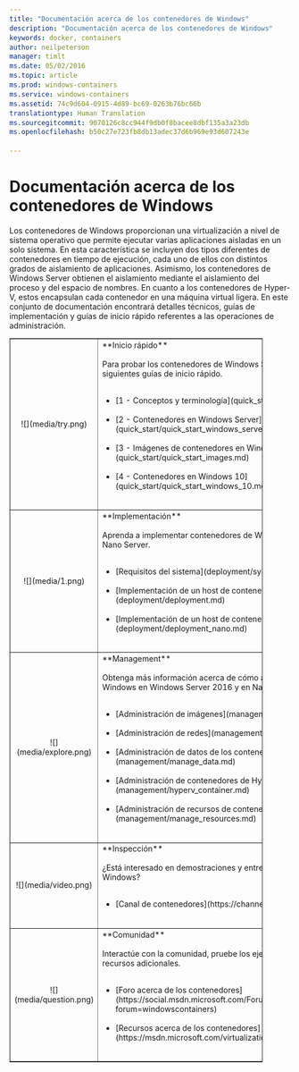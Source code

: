 ```yaml
---
title: "Documentación acerca de los contenedores de Windows"
description: "Documentación acerca de los contenedores de Windows"
keywords: docker, containers
author: neilpeterson
manager: timlt
ms.date: 05/02/2016
ms.topic: article
ms.prod: windows-containers
ms.service: windows-containers
ms.assetid: 74c9d604-0915-4d89-bc69-0263b76bc66b
translationtype: Human Translation
ms.sourcegitcommit: 9070126c8cc944f9db0f8bacee8dbf135a3a23db
ms.openlocfilehash: b50c27e723fb8db13adec37d6b969e93d607243e

---
```


# Documentación acerca de los contenedores de Windows

Los contenedores de Windows proporcionan una virtualización a nivel de sistema operativo que permite ejecutar varias aplicaciones aisladas en un solo sistema. En esta característica se incluyen dos tipos diferentes de contenedores en tiempo de ejecución, cada uno de ellos con distintos grados de aislamiento de aplicaciones. Asimismo, los contenedores de Windows Server obtienen el aislamiento mediante el aislamiento del proceso y del espacio de nombres. En cuanto a los contenedores de Hyper-V, estos encapsulan cada contenedor en una máquina virtual ligera. En este conjunto de documentación encontrará detalles técnicos, guías de implementación y guías de inicio rápido referentes a las operaciones de administración.

<table border="1" style="background-color:FFFFCC;border-collapse:collapse;border:1px solid FFCC00;color:000000;width:90%" cellpadding="25" cellspacing="5">
<tr>
<td ><center>![](media/try.png)</center></td>
<td>**Inicio rápido**<br /><br />
Para probar los contenedores de Windows Server y Hyper-V, puede usar las siguientes guías de inicio rápido.<br /><br />
<ul>
<li>[1 - Conceptos y terminología](quick_start/quick_start.md)<br /><br /></li>
<li>[2 - Contenedores en Windows Server](quick_start/quick_start_windows_server.md)<br /><br /></li>
<li>[3 - Imágenes de contenedores en Windows Server](quick_start/quick_start_images.md)<br /><br /></li>
<li>[4 - Contenedores en Windows 10](quick_start/quick_start_windows_10.md)<br /><br /></li>
</ul>
</td>
</tr>
<tr>
<td ><center>![](media/1.png)</center></td>
<td>**Implementación**<br /><br />
Aprenda a implementar contenedores de Windows en Windows Server 2016 y Nano Server.<br /><br />
<ul>
<li>[Requisitos del sistema](deployment/system_requirements.md)<br /><br /></li>
<li>[Implementación de un host de contenedor: Windows Server](deployment/deployment.md)<br /><br /></li>
<li>[Implementación de un host de contenedor: Nano Server](deployment/deployment_nano.md)<br /><br /></li>

</ul>
</td>
</tr>

<tr>
<td ><center>![](media/explore.png)</center></td>
<td>**Management**<br /><br />
Obtenga más información acerca de cómo administrar el contenedor de Windows en Windows Server 2016 y en Nano Server.<br /><br />
<ul>
<li>[Administración de imágenes](management/manage_images.md)<br /><br /></li>
<li>[Administración de redes](management/container_networking.md)<br /><br /></li>
<li>[Administración de datos de los contenedores](management/manage_data.md)<br /><br /></li>
<li>[Administración de contenedores de Hyper-V](management/hyperv_container.md)<br /><br /></li>
<li>[Administración de recursos de contenedores](management/manage_resources.md)<br /><br /></li>
</ul>
</td>
</tr>
<tr>
<td ><center>![](media/video.png)</center></td>
<td>**Inspección**<br /><br />
¿Está interesado en demostraciones y entrevistas del equipo de contenedor de Windows?<br /><br />
<ul>
<li>[Canal de contenedores](https://channel9.msdn.com/Blogs/containers)</li>
</ul>
<br />
</td>
</tr>
<tr>
<td ><center>![](media/question.png)</center></td>
<td>**Comunidad**<br /><br />
Interactúe con la comunidad, pruebe los ejemplos que le ofrecemos y busque recursos adicionales.<br /><br />
<ul>
<li>[Foro acerca de los contenedores](https://social.msdn.microsoft.com/Forums/en-US/home?forum=windowscontainers)<br /><br /></li>
<li>[Recursos acerca de los contenedores](https://msdn.microsoft.com/virtualization/community/community_overview)<br /><br /></li>
</ul>
</td>
</tr>
</table>



<!--HONumber=Jun16_HO4-->



